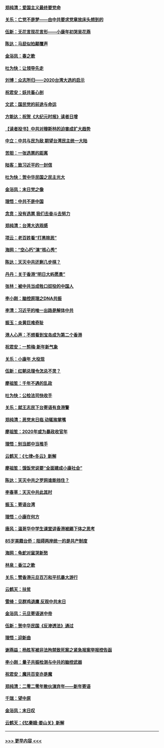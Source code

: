 #### [郑纯清：爱国主义最终要党命](../pages/nsc993/n11802197.md?t=01182331) 
#### [关乐：亡党不是梦——由中共要求党章放床头想到的](../pages/nsc993/n11802156.md?t=01182331) 
#### [伍新：无花言现花言形——小康年初哭吴花燕](../pages/nsc993/n11800044.md?t=01182331) 
#### [陈达：马屁似拍颠覆声](../pages/nsc993/n11800010.md?t=01182331) 
#### [金浴凤：春之歌](../pages/nsc993/n11797687.md?t=01182331) 
#### [吐为快：让领导先走](../pages/nsc993/n11797512.md?t=01182331) 
#### [刘博：众志所归——2020台湾大选的启示](../pages/nsc993/n11796878.md?t=01182331) 
#### [祝君安：妖共畜心剖](../pages/nsc993/n11794273.md?t=01182331) 
#### [文武：国民党的前途与命运](../pages/nsc993/n11794198.md?t=01182331) 
#### [方能达：祝贺《大纪元时报》读者日增](../pages/nsc993/n11793807.md?t=01182331) 
#### [【读者投书】中共对穆斯林的迫害成扩大趋势](../pages/nsc993/n11791371.md?t=01182331) 
#### [中立：中共与民为敌 期望台湾民主统一大陆](../pages/nsc993/n11790392.md?t=01182331) 
#### [苦胆：一张选票的距离](../pages/nsc993/n11788914.md?t=01182331) 
#### [陆客：致习近平的一封信](../pages/nsc993/n11788867.md?t=01182331) 
#### [吐为快：贺中华民国之民主光大](../pages/nsc993/n11788618.md?t=01182331) 
#### [金浴凤：末日党之像](../pages/nsc993/n11787475.md?t=01182331) 
#### [理悟：中共不是中国](../pages/nsc993/n11787463.md?t=01182331) 
#### [念贲：没有选票  我们去奋斗去努力](../pages/nsc993/n11787398.md?t=01182331) 
#### [郑纯清：台湾大选观感](../pages/nsc993/n11786210.md?t=01182331) 
#### [项云：老百姓看“打黑除恶”](../pages/nsc993/n11785398.md?t=01182331) 
#### [海网：“空心朽”演“核心秀”](../pages/nsc993/n11783874.md?t=01182331) 
#### [陈达：天灭中共还剩几步棋？](../pages/nsc993/n11783719.md?t=01182331) 
#### [丹丹：关于香港“明日大屿愿景”](../pages/nsc993/n11783273.md?t=01182331) 
#### [张林：被中共当成牲口奴役的中国人](../pages/nsc993/n11782397.md?t=01182331) 
#### [李小刚：脑控原理之DNA共振](../pages/nsc993/n11780962.md?t=01182331) 
#### [李清：习近平的唯一出路是解体中共](../pages/nsc993/n11780866.md?t=01182331) 
#### [振玉：炎黄巨难奇耻](../pages/nsc993/n11779632.md?t=01182331) 
#### [港人心声：不想看到宝岛成为第二个香港](../pages/nsc993/n11778817.md?t=01182331) 
#### [祝君安：一剪梅‧新年新气象](../pages/nsc993/n11776340.md?t=01182331) 
#### [关乐：小康年 大役现](../pages/nsc993/n11774213.md?t=01182331) 
#### [伍新：红朝总理令怎总不灵？](../pages/nsc993/n11770813.md?t=01182331) 
#### [廖祖笙：千年不遇的乱政](../pages/nsc993/n11770373.md?t=01182331) 
#### [吐为快：公检法司快收手](../pages/nsc993/n11770359.md?t=01182331) 
#### [关乐：就王志民下台寄语有良港警](../pages/nsc993/n11769903.md?t=01182331) 
#### [郑纯清：恶党末日临 动辄挨掌嘴](../pages/nsc993/n11769356.md?t=01182331) 
#### [廖祖笙：2020年或为暴政收官年](../pages/nsc993/n11768216.md?t=01182331) 
#### [理悟：别当郎中当推手](../pages/nsc993/n11768243.md?t=01182331) 
#### [云鹤天：《七律▪冬云》新解](../pages/nsc993/n11768204.md?t=01182331) 
#### [廖祖笙：饿饭党说要“全面建成小康社会”](../pages/nsc993/n11767482.md?t=01182331) 
#### [陈达：天灭中共之罗网谁能挡住？](../pages/nsc993/n11767465.md?t=01182331) 
#### [李春草：天灭中共此其时](../pages/nsc993/n11767452.md?t=01182331) 
#### [振玉：寄语台湾](../pages/nsc993/n11767432.md?t=01182331) 
#### [理悟：小康在何方](../pages/nsc993/n11767394.md?t=01182331) 
#### [唐风：温哥华中学生课堂讲香港被踢下体之思考](../pages/nsc993/n11766848.md?t=01182331) 
#### [85岁美籍台侨：阻碍两岸统一的是共产制度](../pages/nsc993/n11765043.md?t=01182331) 
#### [海网：龟蛇对鼠哭新愁](../pages/nsc993/n11764895.md?t=01182331) 
#### [林泉：香江之歌](../pages/nsc993/n11764415.md?t=01182331) 
#### [关乐：赞香港元旦百万和平抗暴大游行](../pages/nsc993/n11764382.md?t=01182331) 
#### [云鹤天：扶贫](../pages/nsc993/n11764245.md?t=01182331) 
#### [雪绮：见群鸡退鹰  反观中共末日](../pages/nsc993/n11762112.md?t=01182331) 
#### [金浴凤：元旦寄语迷中帝](../pages/nsc993/n11761788.md?t=01182331) 
#### [伍新：贺中华民国《反渗透法》通过](../pages/nsc993/n11761994.md?t=01182331) 
#### [理悟：迎新曲](../pages/nsc993/n11761152.md?t=01182331) 
#### [谢燕益：杨胜军被非法拘禁致死案之紧急报案举报控告函](../pages/nsc993/n11756134.md?t=01182331) 
#### [李小刚：量子共振检测与中共的脑控武器](../pages/nsc993/n11754518.md?t=01182331) 
#### [祝君安：魔共百变亦是魔](../pages/nsc993/n11754469.md?t=01182331) 
#### [郑纯清：二零二零年散伙演弃年——新年寄语](../pages/nsc993/n11754195.md?t=01182331) 
#### [千瑞：望中原](../pages/nsc993/n11754159.md?t=01182331) 
#### [金浴凤：末日叹](../pages/nsc993/n11752359.md?t=01182331) 
#### [云鹤天：《忆秦娥‧娄山关》新解](../pages/nsc993/n11752348.md?t=01182331) 

----
#### [ >>> 更早内容 <<< ](../indexes/nsc993-earlier.md)
